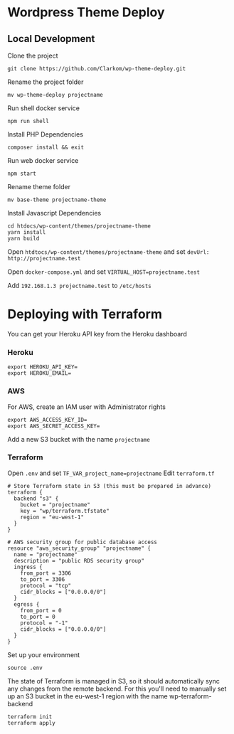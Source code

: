 # Wordpress Theme Deploy



## Local Development

Clone the project
```
git clone https://github.com/Clarkom/wp-theme-deploy.git
```

Rename the project folder
```
mv wp-theme-deploy projectname
```

Run shell docker service
```
npm run shell
```

Install PHP Dependencies
```
composer install && exit
```

Run web docker service
```
npm start
```

Rename theme folder
```
mv base-theme projectname-theme
```

Install Javascript Dependencies
```
cd htdocs/wp-content/themes/projectname-theme
yarn install
yarn build
```

Open `htdtocs/wp-content/themes/projectname-theme` and set `devUrl: http://projectname.test`

Open `docker-compose.yml` and set `VIRTUAL_HOST=projectname.test`

Add `192.168.1.3 projectname.test` to `/etc/hosts` 

# Deploying with Terraform

You can get your Heroku API key from the Heroku dashboard

### Heroku

```
export HEROKU_API_KEY=
export HEROKU_EMAIL=
```

### AWS

For AWS, create an IAM user with Administrator rights

```
export AWS_ACCESS_KEY_ID=
export AWS_SECRET_ACCESS_KEY=
```

Add a new S3 bucket with the name `projectname`

### Terraform

Open `.env` and set `TF_VAR_project_name=projectname`
Edit `terraform.tf`
```
# Store Terraform state in S3 (this must be prepared in advance)
terraform {
  backend "s3" {
    bucket = "projectname"
    key = "wp/terraform.tfstate"
    region = "eu-west-1"
  }
}

# AWS security group for public database access
resource "aws_security_group" "projectname" {
  name = "projectname"
  description = "public RDS security group"
  ingress {
    from_port = 3306
    to_port = 3306
    protocol = "tcp"
    cidr_blocks = ["0.0.0.0/0"]
  }
  egress {
    from_port = 0
    to_port = 0
    protocol = "-1"
    cidr_blocks = ["0.0.0.0/0"]
  }
}
```

Set up your environment
```
source .env
```

The state of Terraform is managed in S3, so it should automatically sync any changes from the remote backend. For this you'll need to manually set up an S3 bucket in the eu-west-1 region with the name wp-terraform-backend

```
terraform init
terraform apply
```
